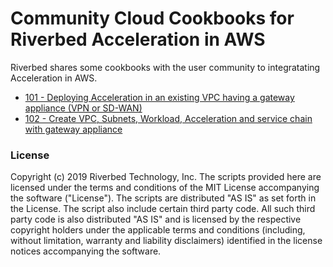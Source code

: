 # Community Cloud Cookbooks for Riverbed Acceleration in AWS

Riverbed shares some cookbooks with the user community to integratating Acceleration in AWS.

- [101 - Deploying Acceleration in an existing VPC having a gateway appliance (VPN or SD-WAN)](101-service-chain-gw-appliance.md)
- [102 - Create VPC, Subnets, Workload, Acceleration and service chain with gateway appliance](102-vpc-and-service-chain-gw-appliance.md)

### License

Copyright (c) 2019 Riverbed Technology, Inc.
The scripts provided here are licensed under the terms and conditions of the MIT License accompanying the software ("License"). The scripts are distributed "AS IS" as set forth in the License. The script also include certain third party code. All such third party code is also distributed "AS IS" and is licensed by the respective copyright holders under the applicable terms and conditions (including, without limitation, warranty and liability disclaimers) identified in the license notices accompanying the software.

